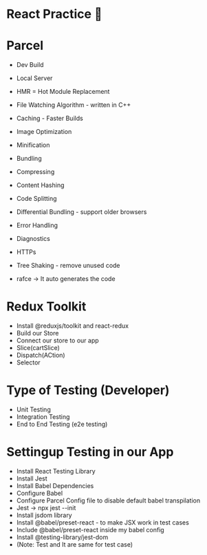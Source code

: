 # React Practice 🚀



# Parcel
- Dev Build
- Local Server
- HMR = Hot Module Replacement
- File Watching Algorithm - written in C++
- Caching - Faster Builds
- Image Optimization
- Minification
- Bundling
- Compressing
- Content Hashing
- Code Splitting
- Differential Bundling - support older browsers
- Error Handling
- Diagnostics
- HTTPs
- Tree Shaking - remove unused code



- rafce -> It auto generates the code


# Redux Toolkit

- Install @reduxjs/toolkit and react-redux
- Build our Store
- Connect our store to our app
- Slice(cartSlice)
- Dispatch(ACtion)
- Selector


# Type of Testing (Developer)

- Unit Testing
- Integration Testing
- End to End Testing (e2e testing)


# Settingup Testing in our App

- Install React Testing Library
- Install Jest
- Install Babel Dependencies
- Configure Babel
- Configure Parcel Config file to disable default babel transpilation
- Jest -> npx jest --init
- Install jsdom library
- Install @babel/preset-react - to make JSX work in test cases
- Include @babel/preset-react inside my babel config
- Install @testing-library/jest-dom
- (Note: Test and It are same for test case)